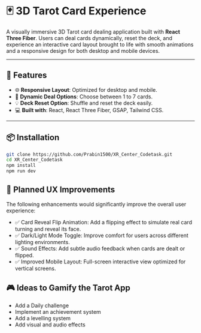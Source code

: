 # 🃏 3D Tarot Card Experience

A visually immersive 3D Tarot card dealing application built with **React Three Fiber**. Users can deal cards dynamically, reset the deck, and experience an interactive card layout brought to life with smooth animations and a responsive design for both desktop and mobile devices.

---

## 🚀 Features

- 🌐 **Responsive Layout**: Optimized for desktop and mobile.
- 🧩 **Dynamic Deal Options**: Choose between 1 to 7 cards.
- 💡 **Deck Reset Option**: Shuffle and reset the deck easily.
- 💻 **Built with**: React, React Three Fiber, GSAP, Tailwind CSS.

---

## 📦 Installation

```bash
git clone https://github.com/Prabin1500/XR_Center_Codetask.git
cd XR_Center_Codetask
npm install
npm run dev
```

## 🎨 Planned UX Improvements
The following enhancements would significantly improve the overall user experience:
- ✅ Card Reveal Flip Animation: Add a flipping effect to simulate real card turning and reveal its face.
- ✅ Dark/Light Mode Toggle: Improve comfort for users across different lighting environments.
- ✅ Sound Effects: Add subtle audio feedback when cards are dealt or flipped.
- ✅ Improved Mobile Layout: Full-screen interactive view optimized for vertical screens.

## 🎮 Ideas to Gamify the Tarot App
- Add a Daily challenge
- Implement an achievement system
- Add a levelling system
- Add visual and audio effects


